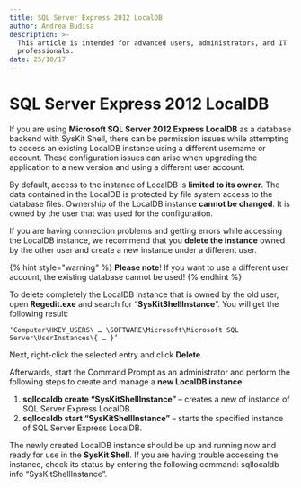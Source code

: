 ```yaml
---
title: SQL Server Express 2012 LocalDB
author: Andrea Budisa
description: >-
  This article is intended for advanced users, administrators, and IT
  professionals.
date: 25/10/17
---
```


# SQL Server Express 2012 LocalDB

If you are using **Microsoft SQL Server 2012 Express LocalDB** as a database backend with SysKit Shell, there can be permission issues while attempting to access an existing LocalDB instance using a different username or account. These configuration issues can arise when upgrading the application to a new version and using a different user account.

By default, access to the instance of LocalDB is **limited to its owner**. The data contained in the LocalDB is protected by file system access to the database files. Ownership of the LocalDB instance **cannot be changed**. It is owned by the user that was used for the configuration.

If you are having connection problems and getting errors while accessing the LocalDB instance, we recommend that you **delete the instance** owned by the other user and create a new instance under a different user.

{% hint style="warning" %}
**Please note**! If you want to use a different user account, the existing database cannot be used!
{% endhint %}

To delete completely the LocalDB instance that is owned by the old user, open **Regedit.exe** and search for “**SysKitShellInstance**”. You will get the following result:

```text
‘Computer\HKEY_USERS\ … \SOFTWARE\Microsoft\Microsoft SQL Server\UserInstances\{ … }’
```

Next, right-click the selected entry and click **Delete**.

Afterwards, start the Command Prompt as an administrator and perform the following steps to create and manage a **new LocalDB instance**:

1. **sqllocaldb create “SysKitShellInstance”** – creates a new of instance of SQL Server Express LocalDB.
2. **sqllocaldb start “SysKitShellInstance”** – starts the specified instance of SQL Server Express LocalDB.

The newly created LocalDB instance should be up and running now and ready for use in the **SysKit Shell**. If you are having trouble accessing the instance, check its status by entering the following command: sqllocaldb info “SysKitShellInstance”.

